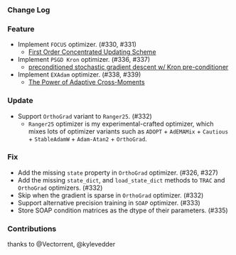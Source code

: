 ### Change Log

### Feature

* Implement `FOCUS` optimizer. (#330, #331)
    * [First Order Concentrated Updating Scheme](https://arxiv.org/abs/2501.12243) 
* Implement `PSGD Kron` optimizer. (#336, #337)
    * [preconditioned stochastic gradient descent w/ Kron pre-conditioner](https://arxiv.org/abs/1512.04202) 
* Implement `EXAdam` optimizer. (#338, #339)
    * [The Power of Adaptive Cross-Moments](https://arxiv.org/abs/2412.20302)

### Update

* Support `OrthoGrad` variant to `Ranger25`. (#332)
  * `Ranger25` optimizer is my experimental-crafted optimizer, which mixes lots of optimizer variants such as `ADOPT` + `AdEMAMix` + `Cautious` + `StableAdamW` + `Adam-Atan2` + `OrthoGrad`.

### Fix

* Add the missing `state` property in `OrthoGrad` optimizer. (#326, #327)
* Add the missing `state_dict`, and `load_state_dict` methods to `TRAC` and `OrthoGrad` optimizers. (#332)
* Skip when the gradient is sparse in `OrthoGrad` optimizer. (#332)
* Support alternative precision training in `SOAP` optimizer. (#333)
* Store SOAP condition matrices as the dtype of their parameters. (#335)

### Contributions

thanks to @Vectorrent, @kylevedder
